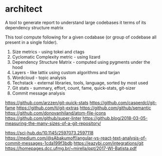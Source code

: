 # architect
A tool to generate report to understand large codebases it terms of its dependency structure matrix


This tool compute following for a given codabase (or group of codebase all present in a single folder).

1. Size metrics - using tokei and ctags
2. Cyclomatic Complexity metric - using lizard
3. Dependency Structure Matrix - computed using pygments under the hood
4. Layers - like lattix using custom algorithms and tarjan
5. Wordcloud - topic analysis
6. Techstack - external libraries, tools, language, sorted by most used
7. Git stats - summary, effort, count, fame, quick-stats, git-sizer
8. Commit message analysis

https://github.com/arzzen/git-quick-stats
https://github.com/casperdcl/git-fame
https://github.com/tj/git-extras
https://github.com/github/semantic
https://github.com/donovanhiland/atom-file-icons
https://github.com/github/super-linter
https://github.blog/2018-03-05-measuring-the-many-sizes-of-a-git-repository/

https://sci-hub.do/10.1145/2597073.2597118
https://medium.com/@sAbakumoff/angular-vs-react-text-analysis-of-commit-messages-1cda199f3bdb
https://eazybi.com/integrations/git
https://homepages.dcc.ufmg.br/~mirella/ppt/2017-WI-Batista.pdf




